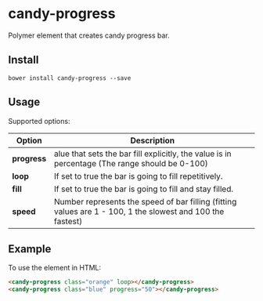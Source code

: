# candy-progress
Polymer element that creates candy progress bar.

## Install

~~~~
bower install candy-progress --save
~~~~

## Usage

Supported options:

| Option            | Description                                                                                                             |
| ----------------- | ----------------------------------------------------------------------------------------------------------------------- |
| **progress**      | alue that sets the bar fill explicitly, the value is in percentage (The range should be 0-100)                |
| **loop**          | If set to true the bar is going to fill repetitively.                                                        |
| **fill**          | If set to true the bar is going to fill and stay filled.                                                      |
| **speed**         | Number represents the speed of bar filling (fitting values are 1 - 100, 1 the slowest and 100 the fastest) |

## Example

To use the element in HTML:

```html
<candy-progress class="orange" loop></candy-progress>
<candy-progress class="blue" progress="50"></candy-progress>
```
